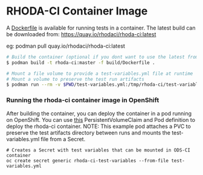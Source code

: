 # RHODA-CI Container Image

A [Dockerfile](Dockerfile) is available for running tests in a container.
The latest build can be downloaded from: https://quay.io/rhodaci/rhoda-ci:latest

eg: podman pull quay.io/rhodaci/rhoda-ci:latest

```bash
# Build the container (optional if you dont want to use the latest from quay.io/odsci)
$ podman build -t rhoda-ci:master -f build/Dockerfile .

# Mount a file volume to provide a test-variables.yml file at runtime
# Mount a volume to preserve the test run artifacts
$ podman run --rm -v $PWD/test-variables.yml:/tmp/rhoda-ci/test-variables.yml:Z -v $PWD/test-output:/tmp/rhoda-ci/test-output:Z rhoda-ci:master
```

### Running the rhoda-ci container image in OpenShift

After building the container, you can deploy the container in a pod running on OpenShift. You can use [this](./ods-ci.pod.yaml) PersistentVolumeClaim and Pod definition to deploy the rhoda-ci container.  NOTE: This example pod attaches a PVC to preserve the test artifacts directory between runs and mounts the test-variables.yml file from a Secret.

```
# Creates a Secret with test variables that can be mounted in ODS-CI container
oc create secret generic rhoda-ci-test-variables --from-file test-variables.yml
```

